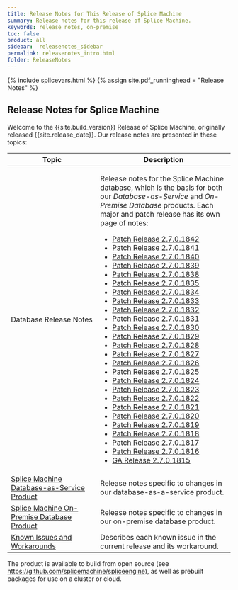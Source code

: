 ```yaml
---
title: Release Notes for This Release of Splice Machine
summary: Release notes for this release of Splice Machine.
keywords: release notes, on-premise
toc: false
product: all
sidebar:  releasenotes_sidebar
permalink: releasenotes_intro.html
folder: ReleaseNotes
---
```

<section>
<div class="TopicContent" data-swiftype-index="true" markdown="1">
{% include splicevars.html %}
{% assign site.pdf_runninghead = "Release Notes" %}

# Release Notes for Splice Machine

Welcome to the {{site.build_version}} Release of Splice Machine, originally released  {{site.release_date}}. Our release notes are presented in these topics:

<table>
    <col width="40%" />
    <col />
    <thead>
        <tr>
            <th>Topic</th>
            <th>Description</th>
        </tr>
    </thead>
    <tbody>
        <tr>
            <td>Database Release Notes</td>
            <td><p>Release notes for the Splice Machine database, which is the basis for both our <em>Database-as-Service</em> and <em>On-Premise Database</em> products. Each major and patch release has its own page of notes:</p>
            <ul>
                <li><a href="releasenotes_2.7.1842.html">Patch Release 2.7.0.1842</a></li>
                <li><a href="releasenotes_2.7.1841.html">Patch Release 2.7.0.1841</a></li>
                <li><a href="releasenotes_2.7.1840.html">Patch Release 2.7.0.1840</a></li>
                <li><a href="releasenotes_2.7.1839.html">Patch Release 2.7.0.1839</a></li>
                <li><a href="releasenotes_2.7.1838.html">Patch Release 2.7.0.1838</a></li>
                <li><a href="releasenotes_2.7.1835.html">Patch Release 2.7.0.1835</a></li>
                <li><a href="releasenotes_2.7.1834.html">Patch Release 2.7.0.1834</a></li>
                <li><a href="releasenotes_2.7.1833.html">Patch Release 2.7.0.1833</a></li>
                <li><a href="releasenotes_2.7.1832.html">Patch Release 2.7.0.1832</a></li>
                <li><a href="releasenotes_2.7.1831.html">Patch Release 2.7.0.1831</a></li>
                <li><a href="releasenotes_2.7.1830.html">Patch Release 2.7.0.1830</a></li>
                <li><a href="releasenotes_2.7.1829.html">Patch Release 2.7.0.1829</a></li>
                <li><a href="releasenotes_2.7.1828.html">Patch Release 2.7.0.1828</a></li>
                <li><a href="releasenotes_2.7.1827.html">Patch Release 2.7.0.1827</a></li>
                <li><a href="releasenotes_2.7.1826.html">Patch Release 2.7.0.1826</a></li>
                <li><a href="releasenotes_2.7.1825.html">Patch Release 2.7.0.1825</a></li>
                <li><a href="releasenotes_2.7.1824.html">Patch Release 2.7.0.1824</a></li>
                <li><a href="releasenotes_2.7.1823.html">Patch Release 2.7.0.1823</a></li>
                <li><a href="releasenotes_2.7.1822.html">Patch Release 2.7.0.1822</a></li>
                <li><a href="releasenotes_2.7.1821.html">Patch Release 2.7.0.1821</a></li>
                <li><a href="releasenotes_2.7.1820.html">Patch Release 2.7.0.1820</a></li>
                <li><a href="releasenotes_2.7.1819.html">Patch Release 2.7.0.1819</a></li>
                <li><a href="releasenotes_2.7.1818.html">Patch Release 2.7.0.1818</a></li>
                <li><a href="releasenotes_2.7.1817.html">Patch Release 2.7.0.1817</a></li>
                <li><a href="releasenotes_2.7.1816.html">Patch Release 2.7.0.1816</a></li>
                <li><a href="releasenotes_2.7.1815.html">GA Release 2.7.0.1815</a></li>
            </ul>
            </td>
        </tr>
        <tr>
            <td><a href="releasenotes_dbaas.html">Splice Machine Database-as-Service Product</a></td>
            <td>Release notes specific to changes in our database-as-a-service product.</td>
        </tr>
        <tr>
            <td><a href="releasenotes_onprem.html">Splice Machine On-Premise Database Product</a></td>
            <td>Release notes specific to changes in our on-premise database product.</td>
        </tr>
        <tr>
            <td><a href="releasenotes_workarounds.html">Known Issues and Workarounds</a></td>
            <td>Describes each known issue in the current release and its workaround.</td>
        </tr>
    </tbody>
</table>

The product is available to build from open source (see <https://github.com/splicemachine/spliceengine>), as well as prebuilt packages for use on a cluster or cloud.

</div>
</section>

